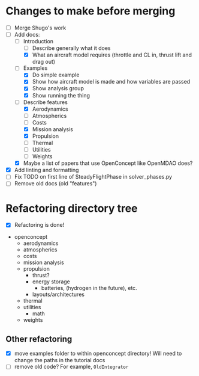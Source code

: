 # Changes to make before merging

- [ ] Merge Shugo's work
- [ ] Add docs:
  - [ ] Introduction
    - [ ] Describe generally what it does
    - [x] What an aircraft model requires (throttle and CL in, thrust lift and drag out)
  - [ ] Examples
    - [x] Do simple example
    - [x] Show how aircraft model is made and how variables are passed
    - [x] Show analysis group
    - [x]  Show running the thing
  - [ ] Describe features
    - [x] Aerodynamics
    - [ ] Atmospherics
    - [ ] Costs
    - [x] Mission analysis
    - [x] Propulsion
    - [ ] Thermal
    - [ ] Utilities
    - [ ] Weights
  - [x] Maybe a list of papers that use OpenConcept like OpenMDAO does?
- [x] Add linting and formatting
- [ ] Fix TODO on first line of SteadyFlightPhase in solver_phases.py
- [ ] Remove old docs (old "features")

# Refactoring directory tree

- [x] Refactoring is done!

- openconcept
  - aerodynamics
  - atmospherics
  - costs
  - mission analysis
  - propulsion
    - thrust?
    - energy storage
      - batteries, (hydrogen in the future), etc.
    - layouts/architectures
  - thermal
  - utilities
    - math
  - weights

## Other refactoring

- [x] move examples folder to within openconcept directory! Will need to change the paths in the tutorial docs
- [ ] remove old code? For example, `OldIntegrator`
